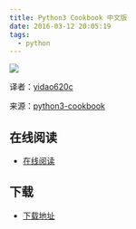 ```yaml
---
title: Python3 Cookbook 中文版
date: 2016-03-12 20:05:19
tags:
  - python
---
```


![](http://box.kancloud.cn/cover_2015-07-29_55b86876708c_800x1068.jpg?imageMogr2/thumbnail/173x231!/interlace/1/quality/100)

译者：[yidao620c](https://github.com/yidao620c)

来源：[python3-cookbook](https://github.com/yidao620c/python3-cookbook)

<!--more-->

## 在线阅读 ##

+ [在线阅读](http://www.kancloud.cn/kancloud/python3-cookbook)

## 下载 ##

+ [下载地址](http://www.kancloud.cn/kancloud/python3-cookbook)
